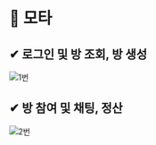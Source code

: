 # 🚕 모타

## ✔ 로그인 및 방 조회, 방 생성
![1번](https://github.com/user-attachments/assets/8ed5b903-4962-4fdf-90e1-6552c8396aa9)

## ✔ 방 참여 및 채팅, 정산
![2번](https://github.com/user-attachments/assets/1c3bd39e-2aa1-4c25-b1b1-1b12eab8a57e)
